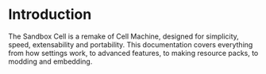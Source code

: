 # Introduction

The Sandbox Cell is a remake of Cell Machine, designed for simplicity, speed, extensability and portability.
This documentation covers everything from how settings work, to advanced features, to making resource packs, to modding and embedding.
